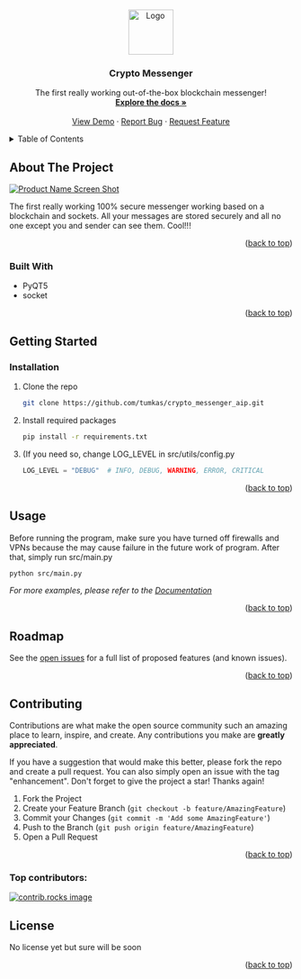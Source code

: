 <!-- Improved compatibility of back to top link: See: https://github.com/othneildrew/Best-README-Template/pull/73 -->
<a id="readme-top"></a>
<!--
*** Thanks for checking out the Best-README-Template. If you have a suggestion
*** that would make this better, please fork the repo and create a pull request
*** or simply open an issue with the tag "enhancement".
*** Don't forget to give the project a star!
*** Thanks again! Now go create something AMAZING! :D
-->



<!-- PROJECT SHIELDS -->
<!--
*** I'm using markdown "reference style" links for readability.
*** Reference links are enclosed in brackets [ ] instead of parentheses ( ).
*** See the bottom of this document for the declaration of the reference variables
*** for contributors-url, forks-url, etc. This is an optional, concise syntax you may use.
*** https://www.markdownguide.org/basic-syntax/#reference-style-links
-->


<!-- PROJECT LOGO -->
<br />
<div align="center">
  <a href="https://github.com/tumkas/crypto_messenger_aip">
    <img src="images/logo.jpg" alt="Logo" width="80" height="80">
  </a>

<h3 align="center">Crypto Messenger</h3>

  <p align="center">
    The first really working out-of-the-box blockchain messenger!
    <br />
    <a href="https://github.com/tumkas/crypto_messenger_aip"><strong>Explore the docs »</strong></a>
    <br />
    <br />
    <a href="https://github.com/tumkas/crypto_messenger_aip">View Demo</a>
    ·
    <a href="https://github.com/tumkas/crypto_messenger_aip/issues/new?labels=bug&template=bug-report---.md">Report Bug</a>
    ·
    <a href="https://github.com/tumkas/crypto_messenger_aip/issues/new?labels=enhancement&template=feature-request---.md">Request Feature</a>
  </p>
</div>



<!-- TABLE OF CONTENTS -->
<details>
  <summary>Table of Contents</summary>
  <ol>
    <li>
      <a href="#about-the-project">About The Project</a>
      <ul>
        <li><a href="#built-with">Built With</a></li>
      </ul>
    </li>
    <li>
      <a href="#getting-started">Getting Started</a>
      <ul>
        <li><a href="#prerequisites">Prerequisites</a></li>
        <li><a href="#installation">Installation</a></li>
      </ul>
    </li>
    <li><a href="#usage">Usage</a></li>
    <li><a href="#roadmap">Roadmap</a></li>
    <li><a href="#contributing">Contributing</a></li>
    <li><a href="#license">License</a></li>
    <li><a href="#contact">Contact</a></li>
    <li><a href="#acknowledgments">Acknowledgments</a></li>
  </ol>
</details>



<!-- ABOUT THE PROJECT -->
## About The Project

[![Product Name Screen Shot][product-screenshot]](https://github.com/tumkas/crypto_messenger_aip/blob/dev/images/logo.jpg)

The first really working 100% secure messenger working based on a blockchain and sockets. All your messages are stored securely and all no one except you and sender can see them. Cool!!!

<p align="right">(<a href="#readme-top">back to top</a>)</p>



### Built With

* PyQT5
* socket

<p align="right">(<a href="#readme-top">back to top</a>)</p>



<!-- GETTING STARTED -->
## Getting Started

### Installation

1. Clone the repo
   ```sh
   git clone https://github.com/tumkas/crypto_messenger_aip.git
   ```
2. Install required packages
   ```sh
   pip install -r requirements.txt
   ```
3. (If you need so, change LOG_LEVEL in src/utils/config.py
   ```python
   LOG_LEVEL = "DEBUG"  # INFO, DEBUG, WARNING, ERROR, CRITICAL
   ```

<p align="right">(<a href="#readme-top">back to top</a>)</p>



<!-- USAGE EXAMPLES -->
## Usage

Before running the program, make sure you have turned off firewalls and VPNs because the may cause failure in the future work of program.
After that, simply run src/main.py

```sh
python src/main.py
```

_For more examples, please refer to the [Documentation](https://example.com)_

<p align="right">(<a href="#readme-top">back to top</a>)</p>



<!-- ROADMAP -->
## Roadmap

See the [open issues](https://github.com/tumkas/crypto_messenger_aip/issues) for a full list of proposed features (and known issues).

<p align="right">(<a href="#readme-top">back to top</a>)</p>



<!-- CONTRIBUTING -->
## Contributing

Contributions are what make the open source community such an amazing place to learn, inspire, and create. Any contributions you make are **greatly appreciated**.

If you have a suggestion that would make this better, please fork the repo and create a pull request. You can also simply open an issue with the tag "enhancement".
Don't forget to give the project a star! Thanks again!

1. Fork the Project
2. Create your Feature Branch (`git checkout -b feature/AmazingFeature`)
3. Commit your Changes (`git commit -m 'Add some AmazingFeature'`)
4. Push to the Branch (`git push origin feature/AmazingFeature`)
5. Open a Pull Request

<p align="right">(<a href="#readme-top">back to top</a>)</p>

### Top contributors:

<a href="https://github.com/tumkas/crypto_messenger_aip/graphs/contributors">
  <img src="https://contrib.rocks/image?repo=tumkas/crypto_messenger_aip" alt="contrib.rocks image" />
</a>



<!-- LICENSE -->
## License

No license yet but sure will be soon

<p align="right">(<a href="#readme-top">back to top</a>)</p>



<!-- MARKDOWN LINKS & IMAGES -->
<!-- https://www.markdownguide.org/basic-syntax/#reference-style-links -->
[contributors-shield]: https://img.shields.io/github/contributors/tumkas/crypto_messenger_aip.svg?style=for-the-badge
[contributors-url]: https://github.com/tumkas/crypto_messenger_aip/graphs/contributors
[forks-shield]: https://img.shields.io/github/forks/tumkas/crypto_messenger_aip.svg?style=for-the-badge
[forks-url]: https://github.com/tumkas/crypto_messenger_aip/network/members
[stars-shield]: https://img.shields.io/github/stars/tumkas/crypto_messenger_aip.svg?style=for-the-badge
[stars-url]: https://github.com/tumkas/crypto_messenger_aip/stargazers
[issues-shield]: https://img.shields.io/github/issues/tumkas/crypto_messenger_aip.svg?style=for-the-badge
[issues-url]: https://github.com/tumkas/crypto_messenger_aip/issues
[license-shield]: https://img.shields.io/github/license/tumkas/crypto_messenger_aip.svg?style=for-the-badge
[license-url]: https://github.com/tumkas/crypto_messenger_aip/blob/master/LICENSE.txt
[linkedin-shield]: https://img.shields.io/badge/-LinkedIn-black.svg?style=for-the-badge&logo=linkedin&colorB=555
[linkedin-url]: https://linkedin.com/in/linkedin_username
[product-screenshot]: images/screenshot.png
[Next.js]: https://img.shields.io/badge/next.js-000000?style=for-the-badge&logo=nextdotjs&logoColor=white
[Next-url]: https://nextjs.org/
[React.js]: https://img.shields.io/badge/React-20232A?style=for-the-badge&logo=react&logoColor=61DAFB
[React-url]: https://reactjs.org/
[Vue.js]: https://img.shields.io/badge/Vue.js-35495E?style=for-the-badge&logo=vuedotjs&logoColor=4FC08D
[Vue-url]: https://vuejs.org/
[Angular.io]: https://img.shields.io/badge/Angular-DD0031?style=for-the-badge&logo=angular&logoColor=white
[Angular-url]: https://angular.io/
[Svelte.dev]: https://img.shields.io/badge/Svelte-4A4A55?style=for-the-badge&logo=svelte&logoColor=FF3E00
[Svelte-url]: https://svelte.dev/
[Laravel.com]: https://img.shields.io/badge/Laravel-FF2D20?style=for-the-badge&logo=laravel&logoColor=white
[Laravel-url]: https://laravel.com
[Bootstrap.com]: https://img.shields.io/badge/Bootstrap-563D7C?style=for-the-badge&logo=bootstrap&logoColor=white
[Bootstrap-url]: https://getbootstrap.com
[JQuery.com]: https://img.shields.io/badge/jQuery-0769AD?style=for-the-badge&logo=jquery&logoColor=white
[JQuery-url]: https://jquery.com
